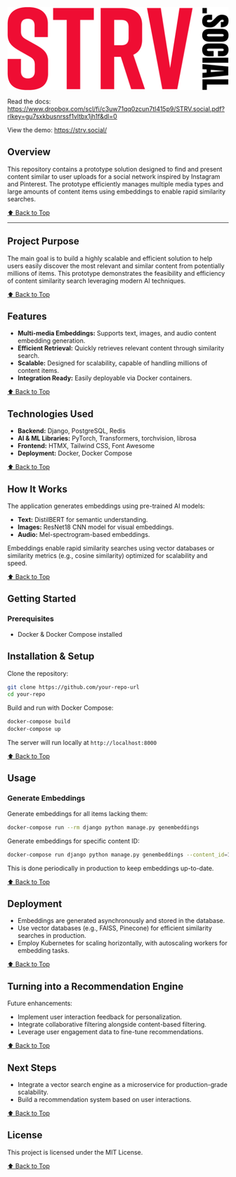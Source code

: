 ![Logo](core/static/core/img/strvsocial-logo.png)


Read the docs: https://www.dropbox.com/scl/fi/c3uw71qq0zcun7tl415p9/STRV.social.pdf?rlkey=gu7sxkbusnrssf1vltbx1jh1f&dl=0

View the demo: https://strv.social/

## Overview
This repository contains a prototype solution designed to find and present content similar to user uploads for a social
network inspired by Instagram and Pinterest. The prototype efficiently manages multiple media types and large amounts of content items using embeddings
to enable rapid similarity searches.

[⬆️ Back to Top](#strv-social-network-content-similarity-prototype)

---

## Project Purpose
The main goal is to build a highly scalable and efficient solution to help users easily discover the most relevant
and similar content from potentially millions of items. This prototype demonstrates the feasibility and efficiency of
content similarity search leveraging modern AI techniques.

[⬆️ Back to Top](#strv-social-network-content-similarity-prototype)

## Features

- **Multi-media Embeddings:** Supports text, images, and audio content embedding generation.
- **Efficient Retrieval:** Quickly retrieves relevant content through similarity search.
- **Scalable:** Designed for scalability, capable of handling millions of content items.
- **Integration Ready:** Easily deployable via Docker containers.

[⬆️ Back to Top](#strv-social-network-content-similarity-prototype)

## Technologies Used

- **Backend:** Django, PostgreSQL, Redis
- **AI & ML Libraries:** PyTorch, Transformers, torchvision, librosa
- **Frontend:** HTMX, Tailwind CSS, Font Awesome
- **Deployment:** Docker, Docker Compose

[⬆️ Back to Top](#strv-social-network-content-similarity-prototype)

## How It Works

The application generates embeddings using pre-trained AI models:
- **Text:** DistilBERT for semantic understanding.
- **Images:** ResNet18 CNN model for visual embeddings.
- **Audio:** Mel-spectrogram-based embeddings.

Embeddings enable rapid similarity searches using vector databases or similarity metrics (e.g., cosine similarity) optimized for scalability and speed.

[⬆️ Back to Top](#strv-social-network-content-similarity-prototype)

## Getting Started

### Prerequisites
- Docker & Docker Compose installed

## Installation & Setup

Clone the repository:

```bash
git clone https://github.com/your-repo-url
cd your-repo
```

Build and run with Docker Compose:

```bash
docker-compose build
docker-compose up
```

The server will run locally at `http://localhost:8000`

[⬆️ Back to Top](#strv-social-network-content-similarity-prototype)

## Usage

### Generate Embeddings
Generate embeddings for all items lacking them:

```bash
docker-compose run --rm django python manage.py genembeddings
```

Generate embeddings for specific content ID:

```bash
docker-compose run django python manage.py genembeddings --content_id=123
```

This is done periodically in production to keep embeddings up-to-date.

[⬆️ Back to Top](#strv-social-network-content-similarity-prototype)

## Deployment

- Embeddings are generated asynchronously and stored in the database.
- Use vector databases (e.g., FAISS, Pinecone) for efficient similarity searches in production.
- Employ Kubernetes for scaling horizontally, with autoscaling workers for embedding tasks.

[⬆️ Back to Top](#strv-social-network-content-similarity-prototype)

## Turning into a Recommendation Engine

Future enhancements:

- Implement user interaction feedback for personalization.
- Integrate collaborative filtering alongside content-based filtering.
- Leverage user engagement data to fine-tune recommendations.

[⬆️ Back to Top](#strv-social-network-content-similarity-prototype)

## Next Steps

- Integrate a vector search engine as a microservice for production-grade scalability.
- Build a recommendation system based on user interactions.

[⬆️ Back to Top](#strv-social-network-content-similarity-prototype)


## License

This project is licensed under the MIT License.

[⬆️ Back to Top](#strv-social-network-content-similarity-prototype)


